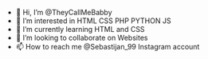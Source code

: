 - 👋 Hi, I’m @TheyCallMeBabby
- 👀 I’m interested in HTML CSS PHP PYTHON JS
- 🌱 I’m currently learning HTML and CSS
- 💞️ I’m looking to collaborate on Websites
- 📫 How to reach me @Sebastijan_99 Instagram account
